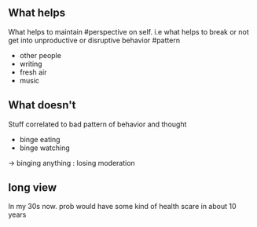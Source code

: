 ## What helps
What helps to maintain #perspective on self.
i.e what helps to break or not get into unproductive or disruptive behavior #pattern

- other people 
- writing 
- fresh air
- music

## What doesn't 

Stuff correlated to bad pattern of behavior and thought 

- binge eating 
- binge watching 

-> binging anything : losing moderation 

## long view
In my 30s now. prob would have some kind of health scare in about 10 years 

